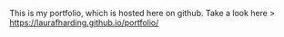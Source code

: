 This is my portfolio, which is hosted here on github.
Take a look here > https://laurafharding.github.io/portfolio/
